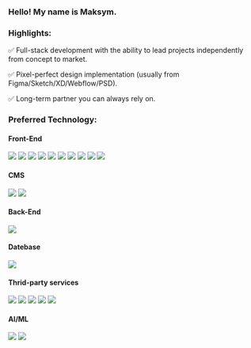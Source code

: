 ### Hello! My name is Maksym.

### Highlights:

✅ Full-stack development with the ability to lead projects independently from concept to market.

✅ Pixel-perfect design implementation (usually from Figma/Sketch/XD/Webflow/PSD).

✅ Long-term partner you can always rely on.

### Preferred Technology:

#### Front-End    
<img src="https://img.shields.io/badge/HTML-000000?style=for-the-badge&logo=HTML5&logoColor=#E34F26"/> <img src="https://img.shields.io/badge/CSS-000000?style=for-the-badge&logo=CSS3&logoColor=#1572B6"/> <img src="https://img.shields.io/badge/JAVASCRIPT-000000?style=for-the-badge&logo=JavaScript&logoColor=#F7DF1E"/> <img src="https://img.shields.io/badge/REACT-000000?style=for-the-badge&logo=React&logoColor=#61DAFB"/> <img src="https://img.shields.io/badge/ANGULAR-000000?style=for-the-badge&logo=Angular&logoColor=red"/> <img src="https://img.shields.io/badge/NEXT.JS-000000?style=for-the-badge&logo=Next.js&logoColor=#0082C9"/> <img src="https://img.shields.io/badge/TYPESCRIPT-000000?style=for-the-badge&logo=TypeScript&logoColor=#3178C6"/>  <img src="https://img.shields.io/badge/SASS-000000?style=for-the-badge&logo=Sass&logoColor=pink"/> <img src="https://img.shields.io/badge/GULP-000000?style=for-the-badge&logo=gulp&logoColor=red"/> <img src="https://img.shields.io/badge/JQUERY-000000?style=for-the-badge&logo=jQuery&logoColor=blue"/>


#### CMS
<img src="https://img.shields.io/badge/WORDPERSS-000000?style=for-the-badge&logo=WordPress&logoColor=#96588A"/> <img src="https://img.shields.io/badge/WOOCOMEMERCE-000000?style=for-the-badge&logo=Woo&logoColor=#96588A"/>

#### Back-End
<img src="https://img.shields.io/badge/NODE.JS-000000?style=for-the-badge&logo=Node.js&logoColor=#339933"/>

#### Datebase
<img src="https://img.shields.io/badge/MYSQL-000000?style=for-the-badge&logo=MySQL&logoColor=y#4479A1"/>

#### Thrid-party services
<img src="https://img.shields.io/badge/STRIPE-000000?style=for-the-badge&logo=Stripe&logoColor=#008CDD"/> <img src="https://img.shields.io/badge/PAYPAL-000000?style=for-the-badge&logo=PayPal&logoColor=#00457C"/> <img src="https://img.shields.io/badge/ZAPIER-000000?style=for-the-badge&logo=Zapier&logoColor=orange"/> <img src="https://img.shields.io/badge/TWILIO-000000?style=for-the-badge&logo=Twilio&logoColor=#F22F46"/> <img src="https://img.shields.io/badge/HUBSPOT-000000?style=for-the-badge&logo=HubSpot&logoColor=#FF7A59"/> 

#### AI/ML
<img src="https://img.shields.io/badge/OPENAI-000000?style=for-the-badge&logo=OpenAI&logoColor=#412991"/> <img src="https://img.shields.io/badge/CHATGPT-000000?style=for-the-badge&logo=OpenAI&logoColor=#412991"/>





